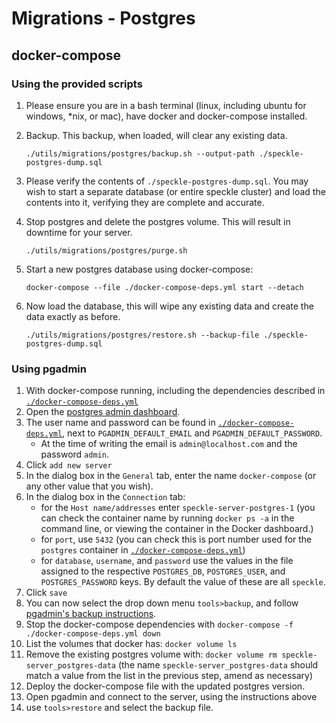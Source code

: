 # Migrations - Postgres

## docker-compose

### Using the provided scripts

1. Please ensure you are in a bash terminal (linux, including ubuntu for windows, \*nix, or mac), have docker and docker-compose installed.

1. Backup. This backup, when loaded, will clear any existing data.

   ```shell
   ./utils/migrations/postgres/backup.sh --output-path ./speckle-postgres-dump.sql
   ```

1. Please verify the contents of `./speckle-postgres-dump.sql`. You may wish to start a separate database (or entire speckle cluster) and load the contents into it, verifying they are complete and accurate.
1. Stop postgres and delete the postgres volume. This will result in downtime for your server.

   ```shell
   ./utils/migrations/postgres/purge.sh
   ```

1. Start a new postgres database using docker-compose:

   ```shell
   docker-compose --file ./docker-compose-deps.yml start --detach
   ```

1. Now load the database, this will wipe any existing data and create the data exactly as before.

   ```shell
   ./utils/migrations/postgres/restore.sh --backup-file ./speckle-postgres-dump.sql
   ```

### Using pgadmin

1. With docker-compose running, including the dependencies described in [`./docker-compose-deps.yml`](../../../docker-compose-deps.yml)
1. Open the [postgres admin dashboard](http://127.0.0.1:16543/).
1. The user name and password can be found in [`./docker-compose-deps.yml`](../../../docker-compose-deps.yml), next to `PGADMIN_DEFAULT_EMAIL` and `PGADMIN_DEFAULT_PASSWORD`.
   - At the time of writing the email is `admin@localhost.com` and the password `admin`.
1. Click `add new server`
1. In the dialog box in the `General` tab, enter the name `docker-compose` (or any other value that you wish).
1. In the dialog box in the `Connection` tab:
   - for the `Host name/addresses` enter `speckle-server-postgres-1` (you can check the container name by running `docker ps -a` in the command line, or viewing the container in the Docker dashboard.)
   - for `port`, use `5432` (you can check this is port number used for the `postgres` container in [`./docker-compose-deps.yml`](../../../docker-compose-deps.yml))
   - for `database`, `username`, and `password` use the values in the file assigned to the respective `POSTGRES_DB`, `POSTGRES_USER`, and `POSTGRES_PASSWORD` keys. By default the value of these are all `speckle`.
1. Click `save`
1. You can now select the drop down menu `tools>backup`, and follow [pgadmin's backup instructions](https://www.pgadmin.org/docs/pgadmin4/6.13/backup_and_restore.html).
1. Stop the docker-compose dependencies with `docker-compose -f ./docker-compose-deps.yml down`
1. List the volumes that docker has: `docker volume ls`
1. Remove the existing postgres volume with: `docker volume rm speckle-server_postgres-data` (the name `speckle-server_postgres-data` should match a value from the list in the previous step, amend as necessary)
1. Deploy the docker-compose file with the updated postgres version.
1. Open pgadmin and connect to the server, using the instructions above
1. use `tools>restore` and select the backup file.
